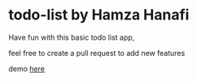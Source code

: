 # todo-list by Hamza Hanafi

Have fun with this basic todo list app, 

feel free to create a pull request to add new features

demo [here](https://hamzahanafi11.github.io/todo-list/)
